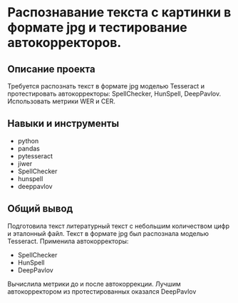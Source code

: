 # Распознавание текста с картинки в формате jpg и тестирование автокорректоров.

## Описание проекта
Требуется распознать текст в формате jpg моделью Tesseract и протестировать автокорректоры: SpellChecker, HunSpell, DeepPavlov. Использовать метрики WER и CER.

## Навыки и инструменты
- python
- pandas
- pytesseract
- jiwer
- SpellChecker
- hunspell
- deeppavlov

## Общий вывод
Подготовила текст литературный текст с небольшим количеством цифр и эталонный файл. Текст в формате jpg был распознала моделью Tesseract. 
Применила автокорректоры:
- SpellChecker
- HunSpell
- DeepPavlov
  
Вычислила метрики до и после автокоррекции. Лучшим автокорректором из протестированных оказался DeepPavlov
